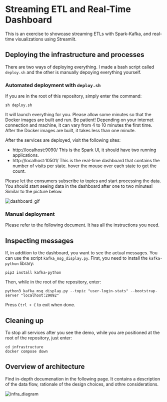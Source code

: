 # Streaming ETL and Real-Time Dashboard

This is an exercise to showcase streaming ETLs with Spark-Kafka, and real-time visualizations using Streamlit.

## Deploying the infrastructure and processes

There are two ways of deploying everything. I made a bash script called `deploy.sh` and the other is manually depoying everything yourself.


### Automated deployment with `deploy.sh`

If you are in the root of this repository, simply enter the command:

```
sh deploy.sh
```

It will launch everything for you. Please allow some minutes so that the Docker images are built and run. Be patient!
Depending on your internet connection and machine, it can vary from 4 to 10 minutes the first time.
After the Docker images are built, it takes less than one minute.

After the services are deployed, visit the following sites:

- http://localhost:9090/ This is the Spark UI, it should have two running applications.
- http://localhost:10501/ This is the real-time dashboard that contains the number of visits per state. hover the mouse over each state to get the count.


Please let the consumers subscribe to topics and start processing the data. You should start seeing data in the dashboard after one to two minutes! Similar to the picture below.

![dashboard_gif](https://github.com/user-attachments/assets/571b039d-e7a0-4742-b32e-4681c31b1d7e)


### Manual deployment

Please refer to the following document. It has all the instructions you need.


## Inspecting messages
If, in addition to the dashboard, you want to see the actual messages. You can use the script `kafka_msg_display.py`.
First, you need to install the `kafka-python` library:

```
pip3 install kafka-python
```

Then, while in the root of the repository, enter:

```
python3 kafka_msg_display.py --topic "user-login-stats" --bootstrap-server "localhost:29092"
```

Press `Ctrl + C` to exit when done.

## Cleaning up
To stop all services after you see the demo, while you are positioned at the root of the repository, just enter:

```
cd infrastructure
docker compose down
```


## Overview of architecture
Find in-depth documenation in the following page. It contains a description of the data flow, rationale of the design choices, and othre considerations.

![infra_diagram](https://github.com/user-attachments/assets/7b1237ba-bf0a-4f8e-a464-e8c9b1eac136)

